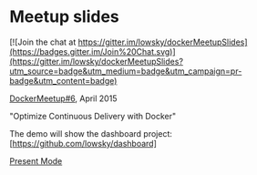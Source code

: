 # Meetup slides

[![Join the chat at https://gitter.im/lowsky/dockerMeetupSlides](https://badges.gitter.im/Join%20Chat.svg)](https://gitter.im/lowsky/dockerMeetupSlides?utm_source=badge&utm_medium=badge&utm_campaign=pr-badge&utm_content=badge)

[DockerMeetup#6](http://www.meetup.com/Docker-Munich/events/221418010/), April 2015

"Optimize Continuous Delivery with Docker"

The demo will show the dashboard project: [https://github.com/lowsky/dashboard]

[Present Mode](http://lowsky.github.io/dockerMeetupSlides?presentMe=true)
